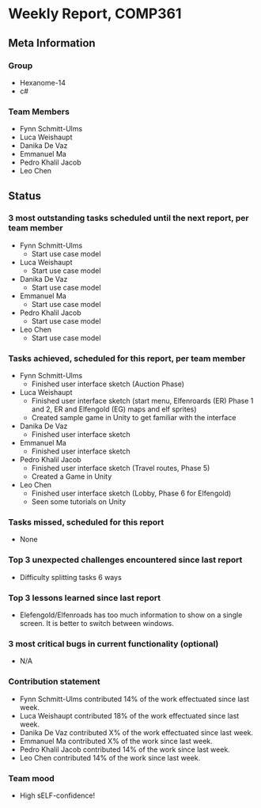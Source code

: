 # Weekly Report, COMP361

## Meta Information

### Group

 * Hexanome-14
 * c#
### Team Members

 * Fynn Schmitt-Ulms
 * Luca Weishaupt
 * Danika De Vaz
 * Emmanuel Ma
 * Pedro Khalil Jacob
 * Leo Chen

## Status

### 3 most outstanding tasks scheduled until the next report, per team member

 * Fynn Schmitt-Ulms
   * Start use case model
 * Luca Weishaupt
   * Start use case model
 * Danika De Vaz
   * Start use case model
 * Emmanuel Ma
   * Start use case model
 * Pedro Khalil Jacob
   * Start use case model
 * Leo Chen
   * Start use case model

### Tasks achieved, scheduled for this report, per team member

 * Fynn Schmitt-Ulms
   * Finished user interface sketch (Auction Phase)
 * Luca Weishaupt
   * Finished user interface sketch (start menu, Elfenroards (ER) Phase 1 and 2, ER and Elfengold (EG) maps and elf sprites)
   * Created sample game in Unity to get familiar with the interface
 * Danika De Vaz
   * Finished user interface sketch
 * Emmanuel Ma
   * Finished user interface sketch
 * Pedro Khalil Jacob
   * Finished user interface sketch (Travel routes, Phase 5)
   * Created a Game in Unity
 * Leo Chen
   * Finished user interface sketch (Lobby, Phase 6 for Elfengold)
   * Seen some tutorials on Unity

### Tasks missed, scheduled for this report

 * None

### Top 3 unexpected challenges encountered since last report

 * Difficulty splitting tasks 6 ways

### Top 3 lessons learned since last report

 * Elefengold/Elfenroads has too much information to show on a single screen. It is better to switch between windows.

### 3 most critical bugs in current functionality (optional)

 * N/A

### Contribution statement

 * Fynn Schmitt-Ulms contributed 14% of the work effectuated since last week.
 * Luca Weishaupt contributed 18% of the work effectuated since last week.
 * Danika De Vaz contributed X% of the work effectuated since last week.
 * Emmanuel Ma contributed X% of the work since last week.
 * Pedro Khalil Jacob contributed 14% of the work since last week.
 * Leo Chen contributed 14% of the work since last week.

### Team mood

 * High sELF-confidence!
